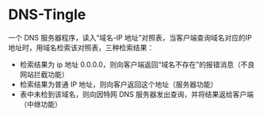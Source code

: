 # DNS-Tingle
一个 DNS 服务器程序，读入“域名-IP 地址”对照表，当客户端查询域名对应的IP 地址时，用域名检索该对照表，三种检索结果：
- 检索结果为 ip 地址 0.0.0.0，则向客户端返回“域名不存在”的报错消息（不良网站拦截功能）
- 检索结果为普通 IP 地址，则向客户返回这个地址（服务器功能）
- 表中未检到该域名，则向因特网 DNS 服务器发出查询，并将结果返给客户端（中继功能）
